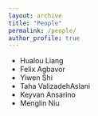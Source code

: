 ```yaml
---
layout: archive
title: "People"
permalink: /people/
author_profile: true
---
```


* Hualou Liang
* Felix Agbavor
* Yiwen Shi
* Taha ValizadehAslani  
* Keyvan Ansarino
* Menglin Niu



